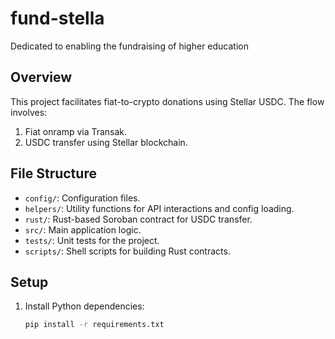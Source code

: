 # fund-stella
Dedicated to enabling the fundraising of higher education

## Overview
This project facilitates fiat-to-crypto donations using Stellar USDC. The flow involves:
1. Fiat onramp via Transak.
2. USDC transfer using Stellar blockchain.

## File Structure
- `config/`: Configuration files.
- `helpers/`: Utility functions for API interactions and config loading.
- `rust/`: Rust-based Soroban contract for USDC transfer.
- `src/`: Main application logic.
- `tests/`: Unit tests for the project.
- `scripts/`: Shell scripts for building Rust contracts.

## Setup
1. Install Python dependencies:
   ```bash
   pip install -r requirements.txt

